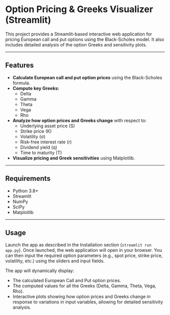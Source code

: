 # Option Pricing & Greeks Visualizer (Streamlit)

This project provides a Streamlit-based interactive web application for pricing European call and put options using the Black-Scholes model. It also includes detailed analysis of the option Greeks and sensitivity plots.

---

## Features

* **Calculate European call and put option prices** using the Black-Scholes formula.
* **Compute key Greeks:**
    * Delta
    * Gamma
    * Theta
    * Vega
    * Rho
* **Analyze how option prices and Greeks change** with respect to:
    * Underlying asset price (S)
    * Strike price (K)
    * Volatility (σ)
    * Risk-free interest rate (r)
    * Dividend yield (q)
    * Time to maturity (T)
* **Visualize pricing and Greek sensitivities** using Matplotlib.

---

## Requirements

* Python 3.8+
* Streamlit
* NumPy
* SciPy
* Matplotlib

---

## Usage

Launch the app as described in the Installation section (`streamlit run app.py`). Once launched, the web application will open in your browser. You can then input the required option parameters (e.g., spot price, strike price, volatility, etc.) using the sliders and input fields.

The app will dynamically display:
* The calculated European Call and Put option prices.
* The computed values for all the Greeks (Delta, Gamma, Theta, Vega, Rho).
* Interactive plots showing how option prices and Greeks change in response to variations in input variables, allowing for detailed sensitivity analysis.

